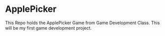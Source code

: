 # ApplePicker
This Repo holds the ApplePicker Game from Game Development Class. This will be my first game development project.
